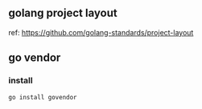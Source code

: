 ## golang project layout

ref: https://github.com/golang-standards/project-layout

## go vendor

### install
``
go install govendor
``
